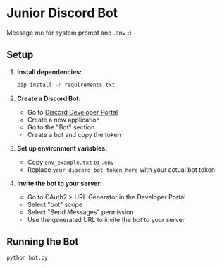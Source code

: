 # Junior Discord Bot

Message me for system prompt and .env :) 

## Setup

1. **Install dependencies:**
   ```bash
   pip install -r requirements.txt
   ```

2. **Create a Discord Bot:**
   - Go to [Discord Developer Portal](https://discord.com/developers/applications)
   - Create a new application
   - Go to the "Bot" section
   - Create a bot and copy the token

3. **Set up environment variables:**
   - Copy `env_example.txt` to `.env`
   - Replace `your_discord_bot_token_here` with your actual bot token

4. **Invite the bot to your server:**
   - Go to OAuth2 > URL Generator in the Developer Portal
   - Select "bot" scope
   - Select "Send Messages" permission
   - Use the generated URL to invite the bot to your server

## Running the Bot

```bash
python bot.py
```
